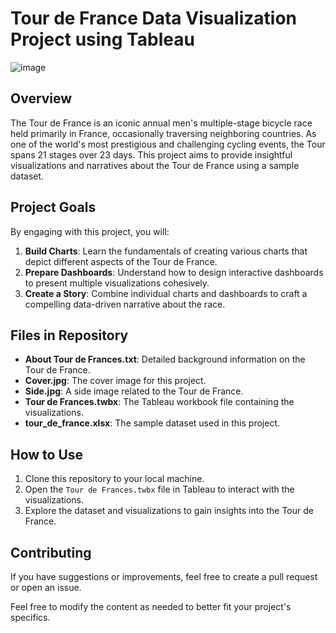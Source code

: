
# Tour de France Data Visualization Project using Tableau

![image](https://github.com/shafikul-islam/Tableau-project/assets/71374967/b6e11782-cda4-4224-bd20-4e406672d738)


## Overview

The Tour de France is an iconic annual men's multiple-stage bicycle race held primarily in France, occasionally traversing neighboring countries. As one of the world's most prestigious and challenging cycling events, the Tour spans 21 stages over 23 days. This project aims to provide insightful visualizations and narratives about the Tour de France using a sample dataset.

## Project Goals

By engaging with this project, you will:

1. **Build Charts**: Learn the fundamentals of creating various charts that depict different aspects of the Tour de France.
2. **Prepare Dashboards**: Understand how to design interactive dashboards to present multiple visualizations cohesively.
3. **Create a Story**: Combine individual charts and dashboards to craft a compelling data-driven narrative about the race.

## Files in Repository

- **About Tour de Frances.txt**: Detailed background information on the Tour de France.
- **Cover.jpg**: The cover image for this project.
- **Side.jpg**: A side image related to the Tour de France.
- **Tour de Frances.twbx**: The Tableau workbook file containing the visualizations.
- **tour_de_france.xlsx**: The sample dataset used in this project.

## How to Use

1. Clone this repository to your local machine.
2. Open the `Tour de Frances.twbx` file in Tableau to interact with the visualizations.
3. Explore the dataset and visualizations to gain insights into the Tour de France.

## Contributing

If you have suggestions or improvements, feel free to create a pull request or open an issue.


Feel free to modify the content as needed to better fit your project's specifics.
